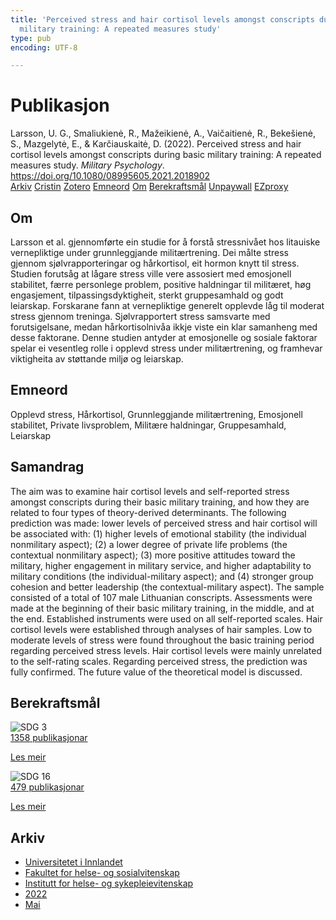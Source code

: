 ```yaml
---
title: 'Perceived stress and hair cortisol levels amongst conscripts during basic
  military training: A repeated measures study'
type: pub
encoding: UTF-8

---
```

<h1>Publikasjon</h1>
<article id="csl-bib-container-4QDC6QUG" class="csl-bib-container">
  <div class="csl-bib-body"> <div class="csl-entry">Larsson, U. G., Smaliukienė, R., Mažeikienė, A., Vaičaitienė, R., Bekešienė, S., Mazgelytė, E., &#38; Karčiauskaitė, D. (2022). Perceived stress and hair cortisol levels amongst conscripts during basic military training: A repeated measures study. <i>Military Psychology</i>. <a href="https://doi.org/10.1080/08995605.2021.2018902">https://doi.org/10.1080/08995605.2021.2018902</a></div> </div>
  <div class="csl-bib-buttons">
    <a href="#taxonomy-article-4QDC6QUG" alt="archive" class="csl-bib-button">Arkiv</a>
    <a href="https://app.cristin.no/results/show.jsf?id=2023576" alt="Cristin" class="csl-bib-button">Cristin</a>
    <a href="http://zotero.org/groups/5881554/items/4QDC6QUG" alt="Zotero" class="csl-bib-button">Zotero</a>
    <a href="#keywords-article-4QDC6QUG" alt="keywords" class="csl-bib-button">Emneord</a>
    <a href="#about-article-4QDC6QUG" alt="about_pub" class="csl-bib-button">Om</a>
    <a href="#sdg-article-4QDC6QUG" alt="sdg" class="csl-bib-button">Berekraftsmål</a>
    <a href="https://www.tandfonline.com/doi/pdf/10.1080/08995605.2021.2018902?needAccess=true" alt="Unpaywall" class="csl-bib-button">Unpaywall</a>
    <a href="https://www.tandfonline.com/doi/pdf/10.1080/08995605.2021.2018902?needAccess=true" alt="EZproxy" class="csl-bib-button">EZproxy</a>
  </div>
  <div id="csl-bib-meta-container-4QDC6QUG"></div>
</article>
<div id="csl-bib-meta-4QDC6QUG" class="csl-bib-meta">
  <article id="about-article-4QDC6QUG" class="about_pub-article">
    <h1>Om</h1>
    Larsson et al. gjennomførte ein studie for å forstå stressnivået hos litauiske vernepliktige under grunnleggjande militærtrening. Dei målte stress gjennom sjølvrapporteringar og hårkortisol, eit hormon knytt til stress. Studien forutsåg at lågare stress ville vere assosiert med emosjonell stabilitet, færre personlege problem, positive haldningar til militæret, høg engasjement, tilpassingsdyktigheit, sterkt gruppesamhald og godt leiarskap. Forskarane fann at vernepliktige generelt opplevde låg til moderat stress gjennom treninga. Sjølvrapportert stress samsvarte med forutsigelsane, medan hårkortisolnivåa ikkje viste ein klar samanheng med desse faktorane. Denne studien antyder at emosjonelle og sosiale faktorar spelar ei vesentleg rolle i opplevd stress under militærtrening, og framhevar viktigheita av støttande miljø og leiarskap.
  </article>
  <article id="keywords-article-4QDC6QUG" class="keywords-article">
    <h1>Emneord</h1>
    Opplevd stress, Hårkortisol, Grunnleggjande militærtrening, Emosjonell stabilitet, Private livsproblem, Militære haldningar, Gruppesamhald, Leiarskap
  </article>
  <article id="abstract-article-4QDC6QUG" class="abstract-article">
    <h1>Samandrag</h1>
    The aim was to examine hair cortisol levels and self-reported stress amongst conscripts during their basic military training, and how they are related to four types of theory-derived determinants. The following prediction was made: lower levels of perceived stress and hair cortisol will be associated with: (1) higher levels of emotional stability (the individual nonmilitary aspect); (2) a lower degree of private life problems (the contextual nonmilitary aspect); (3) more positive attitudes toward the military, higher engagement in military service, and higher adaptability to military conditions (the individual-military aspect); and (4) stronger group cohesion and better leadership (the contextual-military aspect). The sample consisted of a total of 107 male Lithuanian conscripts. Assessments were made at the beginning of their basic military training, in the middle, and at the end. Established instruments were used on all self-reported scales. Hair cortisol levels were established through analyses of hair samples. Low to moderate levels of stress were found throughout the basic training period regarding perceived stress levels. Hair cortisol levels were mainly unrelated to the self-rating scales. Regarding perceived stress, the prediction was fully confirmed. The future value of the theoretical model is discussed.
  </article>
  <article id="sdg-article-4QDC6QUG" class="sdg-article">
    <h1>Berekraftsmål</h1>
    <div class="sdg-container"><div id="sdg3" class="sdg">
        <img src="{{< params subfolder >}}images/sdg/sdg03_nn.png" class="image" alt="SDG 3">
        <div class="sdg-overlay">
          <a href="{{< params subfolder >}}nn/archive/?sdg=3#archive" class="sdg-publication-count"><span>1358</span> publikasjonar</a>
          <p><a href="https://fn.no/om-fn/fns-baerekraftsmaal/god-helse-og-livskvalitet?lang=nno-NO" class="sdg-read-more">Les meir</a></p>
        </div>
      </div> <div id="sdg16" class="sdg">
        <img src="{{< params subfolder >}}images/sdg/sdg16_nn.png" class="image" alt="SDG 16">
        <div class="sdg-overlay">
          <a href="{{< params subfolder >}}nn/archive/?sdg=16#archive" class="sdg-publication-count"><span>479</span> publikasjonar</a>
          <p><a href="https://fn.no/om-fn/fns-baerekraftsmaal/fred-rettferdighet-og-velfungerende-institusjoner?lang=nno-NO" class="sdg-read-more">Les meir</a></p>
        </div>
      </div></div>
  </article>
  <article id="taxonomy-article-4QDC6QUG" class="taxonomy-article">
    <h1>Arkiv</h1>
    <ul>
      <li><a href="{{< params subfolder >}}nn/archive/?key=3DCRN523">Universitetet i Innlandet</a></li>
      <li><a href="{{< params subfolder >}}nn/archive/?key=IDKFS3MX">Fakultet for helse- og sosialvitenskap</a></li>
      <li><a href="{{< params subfolder >}}nn/archive/?key=GTV4ECMZ">Institutt for helse- og sykepleievitenskap</a></li>
      <li><a href="{{< params subfolder >}}nn/archive/?key=558P36BB">2022</a></li>
      <li><a href="{{< params subfolder >}}nn/archive/?key=RSIGAIHD">Mai</a></li>
    </ul>
  </article>
</div>
